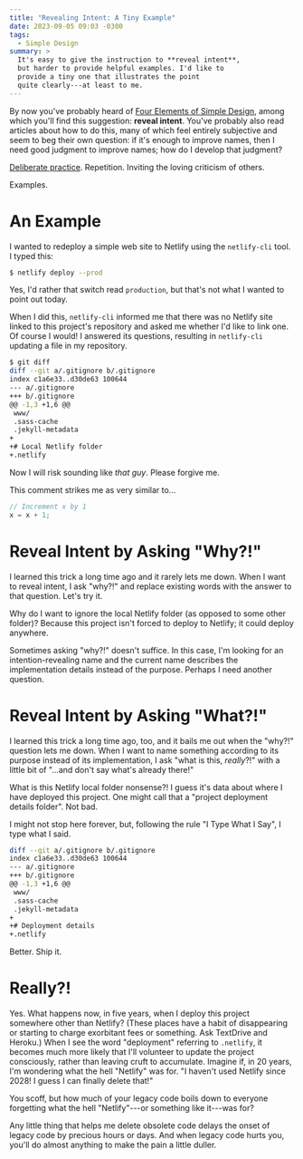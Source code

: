 ```yaml
---
title: "Revealing Intent: A Tiny Example"
date: 2023-09-05 09:03 -0300
tags:
  - Simple Design
summary: >
  It's easy to give the instruction to **reveal intent**,
  but harder to provide helpful examples. I'd like to
  provide a tiny one that illustrates the point
  quite clearly---at least to me.
---
```


By now you've probably heard of [Four Elements of Simple Design](https://blog.jbrains.ca/permalink/the-four-elements-of-simple-design), among which you'll find this suggestion: **reveal intent**. You've probably also read articles about how to do this, many of which feel entirely subjective and seem to beg their own question: if it's enough to improve names, then I need good judgment to improve names; how do I develop that judgment?

[Deliberate practice](https://blog.jbrains.ca/permalink/test-driven-development-as-pragmatic-deliberate-practice). Repetition. Inviting the loving criticism of others.

Examples.

# An Example

I wanted to redeploy a simple web site to Netlify using the `netlify-cli` tool. I typed this:

```zsh
$ netlify deploy --prod
```

Yes, I'd rather that switch read `production`, but that's not what I wanted to point out today.

When I did this, `netlify-cli` informed me that there was no Netlify site linked to this project's repository and asked me whether I'd like to link one. Of course I would! I answered its questions, resulting in `netlify-cli` updating a file in my repository.

```zsh
$ git diff
diff --git a/.gitignore b/.gitignore
index c1a6e33..d30de63 100644
--- a/.gitignore
+++ b/.gitignore
@@ -1,3 +1,6 @@
 www/
 .sass-cache
 .jekyll-metadata
+
+# Local Netlify folder
+.netlify
```

Now I will risk sounding like _that guy_. Please forgive me.

This comment strikes me as very similar to...

```c
// Increment x by 1
x = x + 1;
```

# Reveal Intent by Asking "Why?!"

I learned this trick a long time ago and it rarely lets me down. When I want to reveal intent, I ask "why?!" and replace existing words with the answer to that question. Let's try it.

Why do I want to ignore the local Netlify folder (as opposed to some other folder)? Because this project isn't forced to deploy to Netlify; it could deploy anywhere.

Sometimes asking "why?!" doesn't suffice. In this case, I'm looking for an intention-revealing name and the current name describes the implementation details instead of the purpose. Perhaps I need another question.

# Reveal Intent by Asking "What?!"

I learned this trick a long time ago, too, and it bails me out when the "why?!" question lets me down. When I want to name something according to its purpose instead of its implementation, I ask "what is this, _really_?!" with a little bit of "...and don't say what's already there!"

What is this Netlify local folder nonsense?! I guess it's data about where I have deployed this project. One might call that a "project deployment details folder". Not bad.

I might not stop here forever, but, following the rule "I Type What I Say", I type what I said.

```zsh
diff --git a/.gitignore b/.gitignore
index c1a6e33..d30de63 100644
--- a/.gitignore
+++ b/.gitignore
@@ -1,3 +1,6 @@
 www/
 .sass-cache
 .jekyll-metadata
+
+# Deployment details
+.netlify

```

Better. Ship it.

# Really?!

Yes. What happens now, in five years, when I deploy this project somewhere other than Netlify? (These places have a habit of disappearing or starting to charge exorbitant fees or something. Ask TextDrive and Heroku.) When I see the word "deployment" referring to `.netlify`, it becomes much more likely that I'll volunteer to update the project consciously, rather than leaving cruft to accumulate. Imagine if, in 20 years, I'm wondering what the hell "Netlify" was for. "I haven't used Netlify since 2028! I guess I can finally delete that!"

You scoff, but how much of your legacy code boils down to everyone forgetting what the hell "Netlify"---or something like it---was for?

Any little thing that helps me delete obsolete code delays the onset of legacy code by precious hours or days. And when legacy code hurts you, you'll do almost anything to make the pain a little duller.


